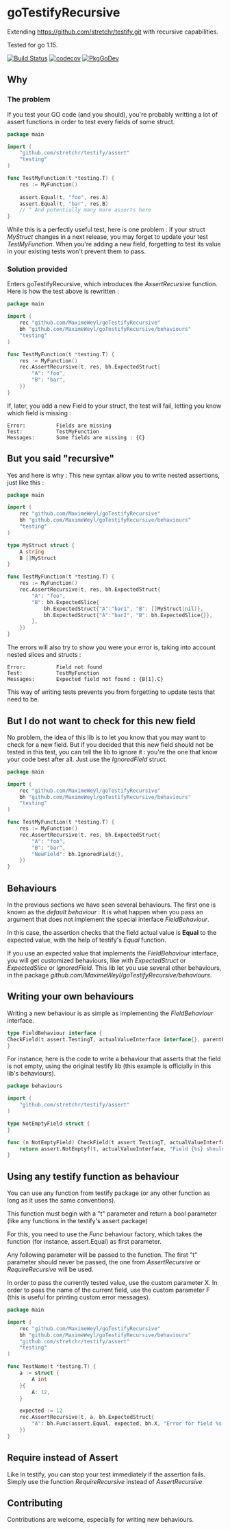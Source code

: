 # goTestifyRecursive

Extending https://github.com/stretchr/testify.git with recursive capabilities.

Tested for go 1.15.

[![Build Status](https://travis-ci.org/MaximeWeyl/goTestifyRecursive.svg?branch=master)](https://travis-ci.org/MaximeWeyl/goTestifyRecursive)
[![codecov](https://codecov.io/gh/MaximeWeyl/goTestifyRecursive/branch/master/graph/badge.svg?token=UFOL6XICXV)](https://codecov.io/gh/MaximeWeyl/goTestifyRecursive)
[![PkgGoDev](https://pkg.go.dev/badge/github.com/MaximeWeyl/goTestifyRecursive)](https://pkg.go.dev/github.com/MaximeWeyl/goTestifyRecursive)

## Why

### The problem

If you test your GO code (and you should), you're probably
writting a lot of assert functions in order to test
every fields of some struct.


```go
package main

import (
	"github.com/stretchr/testify/assert"
	"testing"
)

func TestMyFunction(t *testing.T) {
    res := MyFunction()
    
    assert.Equal(t, "foo", res.A)
    assert.Equal(t, "bar", res.B)
    // ^ And potentially many more asserts here
}
```

While this is a perfectly useful test, here is one problem : if your struct 
*MyStruct* changes in a next release, you may forget to update your test *TestMyFunction*. 
When you're adding a new field, forgetting to test its value
in your existing tests won't prevent them to pass.

### Solution provided

Enters goTestifyRecursive, which introduces the *AssertRecursive*
function. Here is how the test above is rewritten :

```go
package main

import (
	rec "github.com/MaximeWeyl/goTestifyRecursive"
	bh "github.com/MaximeWeyl/goTestifyRecursive/behaviours"
	"testing"
)

func TestMyFunction(t *testing.T) {
    res := MyFunction()
    rec.AssertRecursive(t, res, bh.ExpectedStruct{
    	"A": "foo",
    	"B": "bar",
    })
}
```

If, later, you add a new Field to your struct, the test will fail,
letting you know which field is missing :

```
Error:      	Fields are missing
Test:       	TestMyFunction
Messages:   	Some fields are missing : {C}
```

## But you said "recursive"

Yes and here is why : This new syntax allow you
to write nested assertions, just like this :

```go
package main

import (
	rec "github.com/MaximeWeyl/goTestifyRecursive"
	bh "github.com/MaximeWeyl/goTestifyRecursive/behaviours"
	"testing"
)

type MyStruct struct {
	A string
	B []MyStruct
}

func TestMyFunction(t *testing.T) {
    res := MyFunction()
    rec.AssertRecursive(t, res, bh.ExpectedStruct{
    	"A": "foo",
    	"B": bh.ExpectedSlice{
    		bh.ExpectedStruct{"A":"bar1", "B": []MyStruct(nil)},
    		bh.ExpectedStruct{"A":"bar2", "B": bh.ExpectedSlice{}},
        },
    })
}
```

The errors will also try to show you were your error is,
taking into account nested slices and structs :

```
Error:      	Field not found
Test:       	TestMyFunction
Messages:   	Expected field not found : {B[1].C}
```

This way of writing tests prevents you from forgetting to update tests that need to be.

## But I do not want to check for this new field

No problem, the idea of this lib is to let you know that you may want to check for a new field.
But if you decided that this new field should not be tested in this test, you can tell the lib
to ignore it : you're the one that know your code best after all. Just use the *IgnoredField* struct.


```go
package main

import (
	rec "github.com/MaximeWeyl/goTestifyRecursive"
	bh "github.com/MaximeWeyl/goTestifyRecursive/behaviours"
	"testing"
)

func TestMyFunction(t *testing.T) {
    res := MyFunction()
    rec.AssertRecursive(t, res, bh.ExpectedStruct{
    	"A": "foo",
    	"B": "bar",
    	"NewField": bh.IgnoredField{},
    })
}
```



## Behaviours

In the previous sections
we have seen several behaviours. 
The first one is known as the *default behaviour* :
It is what happen when you pass an argument that 
does not implement the special interface
*FieldBehaviour*.

In this case, the assertion checks that the field actual value is **Equal** to the expected
value, with the help of testify's *Equal* function.

If you use an expected value that implements the *FieldBehaviour* interface, you will get
customized behaviours, like with *ExpectedStruct* or *ExpectedSlice* or *IgnoredField*.
This lib let you use several other behaviours, in the 
package *github.com/MaximeWeyl/goTestifyRecursive/behaviours*.


## Writing your own behaviours

Writing a new behaviour is as simple as implementing the *FieldBehaviour* interface.

```go
type FieldBehaviour interface {
CheckField(t assert.TestingT, actualValueInterface interface{}, parentFieldName string) bool
}
```

For instance, here is the code to write a behaviour that asserts that the field is not
empty, using the original testify lib (this example is officially in this lib's behaviours).


```go
package behaviours

import (
	"github.com/stretchr/testify/assert"
)

type NotEmptyField struct {
}

func (n NotEmptyField) CheckField(t assert.TestingT, actualValueInterface interface{}, fieldName string) bool {
	return assert.NotEmptyf(t, actualValueInterface, "Field {%s} should not be empty, but was", fieldName)
}

```

## Using any testify function as behaviour

You can use any function from testify package (or any other function
as long as it uses the same conventions).

This function must begin with a "t" parameter and return a bool
parameter (like any functions in the testify's assert package)

For this, you need to use the *Func* behaviour factory,
which takes the function (for instance, assert.Equal) 
as first parameter.

Any following parameter will be passed to the function.
The first "t" parameter should never be passed, the one from
*AssertRecursive* or *RequireRecursive* will be used.

In order to pass the currently tested value, use the 
custom parameter X. In order to pass the name of the 
current field, use the custom parameter F (this is useful
for printing custom error messages).

```go
package main

import (
	rec "github.com/MaximeWeyl/goTestifyRecursive"
	bh "github.com/MaximeWeyl/goTestifyRecursive/behaviours"
	"github.com/stretchr/testify/assert"
	"testing"
)

func TestName(t *testing.T) {
	a := struct {
		A int
	}{
		A: 12,
	}

	expected := 12
	rec.AssertRecursive(t, a, bh.ExpectedStruct{
		"A": bh.Func(assert.Equal, expected, bh.X, "Error for field %s : expected %d but got %d", bh.F, expected, bh.X),
	})
}

```


## Require instead of Assert

Like in testify, you can stop your test immediately if the assertion fails.
Simply use the function *RequireRecursive* instead of *AssertRecursive*


## Contributing

Contributions are welcome, especially for writing new behaviours.


